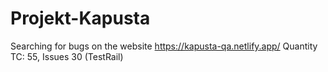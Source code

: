 # Projekt-Kapusta
Searching for bugs on the website https://kapusta-qa.netlify.app/ 
Quantity TC: 55, Issues 30 (TestRail)
